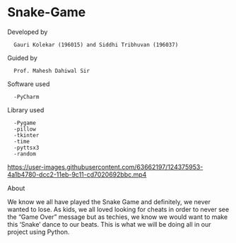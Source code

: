 # Snake-Game

Developed by 
      
      Gauri Kolekar (196015) and Siddhi Tribhuvan (196037)

Guided by
      
      Prof. Mahesh Dahiwal Sir
  
Software used

      -PyCharm
  
Library used 
  
      -Pygame
      -pillow
      -tkinter
      -time
      -pyttsx3
      -random
  
https://user-images.githubusercontent.com/63662197/124375953-4a1b4780-dcc2-11eb-9c11-cd7020692bbc.mp4

About 

We know we all have played the Snake Game and definitely, we never wanted to lose. As kids, we all loved looking for cheats in order to never see the “Game Over” message but       as techies, we know we would want to make this ‘Snake’ dance to our beats. This is what we will be doing all in our project using Python.



